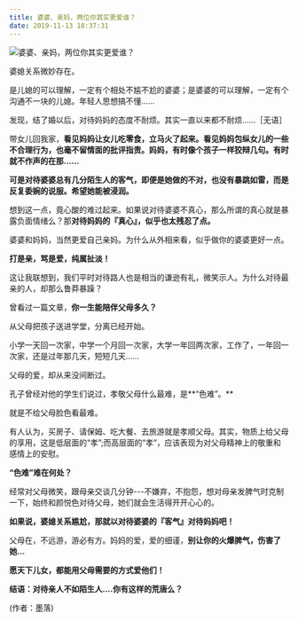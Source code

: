 ```yaml
---
title: 婆婆、亲妈，两位你其实更爱谁？
date: 2019-11-13 18:37:31
---
```


 ![婆婆、亲妈，两位你其实更爱谁？](http://p1.pstatp.com/large/2a450003e253d215dcee)

 婆媳关系微妙存在。

 是儿媳的可以理解，一定有个相处不尴不尬的婆婆；是婆婆的可以理解，一定有个沟通不一块的儿媳。年轻人思想搞不懂……

 发现，结了婚以后，对待妈妈的态度不耐烦。其实一直以来都不耐烦……［无语］

 带女儿回我家，**看见妈妈让女儿吃零食，立马火了起来。看见妈妈包纵女儿的一些不合理行为，也毫不留情面的批评指责。妈妈，有时像个孩子一样狡辩几句。有时就不作声的在那……**

 **可是对待婆婆总有几分陌生人的客气，即便是她做的不对，也没有暴跳如雷，而是反复委婉的说服。希望她能被浸润。**

 想到这一点，竟心酸的难过起来。如果说对待婆婆不真心，那么所谓的真心就是暴露负面情绪么？那**对待妈妈的『真心』，似乎也太残忍了点。**

 婆婆和妈妈，当然更爱自己亲妈。为什么从外相来看，似乎做你的婆婆更好一点。

 **打是亲，骂是爱，纯属扯淡！**

 这让我联想到，我们平时对待路人也是相当的谦逊有礼，微笑示人。为什么对待最亲的人，却那么鲁莽暴躁？

 曾看过一篇文章，**你一生能陪伴父母多久？**

 从父母把孩子送进学堂，分离已经开始。

 小学一天回一次家，中学一个月回一次家，大学一年回两次家，工作了，一年回一次家，还是过年那几天，短短几天……

 父母的爱，却从来没间断过。

 孔子曾经对他的学生们说过，孝敬父母什么最难，是**“色难”。**

 就是不给父母脸色看最难。

 有人认为，买房子、请保姆、吃大餐、去旅游就是孝顺父母。其实，物质上给父母的享用，这是低层面的“孝”;而高层面的“孝”，应该表现为对父母精神上的敬重和感情上的安慰。

 **“色难”难在何处？**

 经常对父母微笑，跟母亲交谈几分钟---不嫌弃，不抱怨，想对母亲发脾气时克制一下，始终和颜悦色对待父母，她们就会生活得开开心心的。

 **如果说，婆媳关系尴尬，那就以对待婆婆的『客气』对待妈妈吧！**

 父母在，不远游，游必有方。妈妈的爱，爱的细谨，**别让你的火爆脾气，伤害了她…**

 **愿天下儿女，都能用父母需要的方式爱他们！**

 **结语：对待亲人不如陌生人....你有这样的荒唐么？**

 (作者：墨落)
